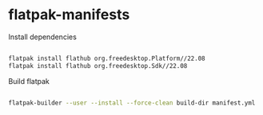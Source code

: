 # flatpak-manifests



Install dependencies

```sh

flatpak install flathub org.freedesktop.Platform//22.08
flatpak install flathub org.freedesktop.Sdk//22.08

```


Build flatpak
```sh

flatpak-builder --user --install --force-clean build-dir manifest.yml

```
